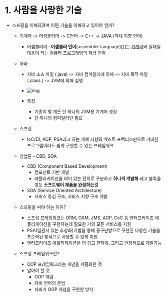 # 1. 사람을 사랑한 기술

- 스프링을 이해하려며 어떤 기술을 이해하고 있어야 할까?

  - 기계어 -> 어셈블리어 -> C언어 -> C++ -> JAVA (객체 지향 언어)
    - 어셈블리어 : **어셈블러 언어**(assembler language)[[1\]](https://ko.wikipedia.org/wiki/어셈블리어#cite_note-1)는 [기계어](https://ko.wikipedia.org/wiki/기계어)와 일대일 대응이 되는 [컴퓨터](https://ko.wikipedia.org/wiki/컴퓨터) [프로그래밍](https://ko.wikipedia.org/wiki/프로그래밍)의 [저급 언어](https://ko.wikipedia.org/wiki/저급_언어)

  - 자바 

    - 자바  소스 파일 (.java) -> 자바 컴파일러에 의해 -> 자바 목적 파일 (.class ) -> JVM에 의해 실행
    - ![img](https://t1.daumcdn.net/cfile/tistory/991D064B5AE999D512)

    - 특징 
      - 기종이 몇 개든 단 하나의 JVM용 기계어 생성
      - 단 하나의 컴파일러만 필요

  - 스프링

    - IoC/DI, AOP, PSA라고 하는 개체 지향의 베스트 프랙티스만으로 거대한 프로그램이라도 쉽게 구현할 수 있는 프레임워크

  - 방법론 - CBD, SOA

    - CBD (Component  Based Development)
      - 컴포넌트 기반 개발
      - 애플리케이션을 의미 있는 단위로 구분하고 **하나씩 개발해** 레고 블록을 쌓듯 **소프트웨어 제품을 완성하는것**
    - SOA (Service Oriented Architecture)
      - 서비스 중심 구조, 서비스 지향 구조 개발

  - 스프링을 써야 하는 이유?

    - 스프링 프레임워크는 ORM, OXM, JMS, AOP, CoC 등 엔터프라이즈 애플리케이션을 구현하는데 필요한 거의 모든 서비스를 지원
    - PSA(일관서 있는 추상화)기법을 통해 중구난방으로 구현된 다양한 기술을 표준화된 방식으로 사용할 수 있게 지원
    - 엔터프라이즈 애플리케이션을 더 쉽고 편하게, 그리고 안정적으로 개발가능

  - 스프링 프레임워크란?

    - OOP 프레임워크라는 개념을 제품화한 것
    - 알아야 할 것
      - OOP 개념
      - 자바 언어의 문법
      - 자바가 OOP 개념을 구현한 방식